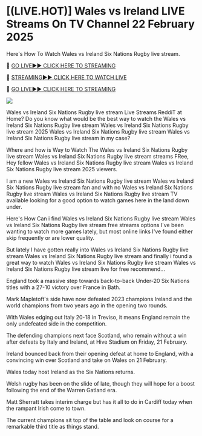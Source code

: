 # [(LIVE.HOT)] Wales vs Ireland LIVE Streams On TV Channel 22 February 2025
Here's How To Watch Wales vs Ireland Six Nations Rugby live stream.

🔴 [GO LIVE►► CLICK HERE TO STREAMING](https://theshowandsportsultrahdlive.blogspot.com/)

🔴 [STREAMING►► CLICK HERE TO WATCH LIVE](https://theshowandsportsultrahdlive.blogspot.com/)

🔴 [GO LIVE►► CLICK HERE TO STREAMING](https://theshowandsportsultrahdlive.blogspot.com/)

<a href="https://theshowandsportsultrahdlive.blogspot.com/"><img src="https://camo.githubusercontent.com/fba2f80cc16cb7cee92a7b75e9351357b2314df93a82e6b963b2992db1bc504d/68747470733a2f2f65743230736c616d2e6e65742f77702d636f6e74656e742f75706c6f6164732f323031392f31312f4372696348442d4c6976652d437269636b65742d53747265616d696e672d2545322538302539332d57617463682d4c6976652d437269636b65742d4f6e6c696e652d546f6461792e706e67"></a>

 Wales vs Ireland Six Nations Rugby live stream Live Streams ReddiT at Home? Do you know what would be the best way to watch the Wales vs Ireland Six Nations Rugby live stream Wales vs Ireland Six Nations Rugby live stream 2025 Wales vs Ireland Six Nations Rugby live stream Wales vs Ireland Six Nations Rugby live stream in my case? 

Where and how is Way to Watch The Wales vs Ireland Six Nations Rugby live stream Wales vs Ireland Six Nations Rugby live stream streams FRee, Hey fellow Wales vs Ireland Six Nations Rugby live stream Wales vs Ireland Six Nations Rugby live stream 2025 viewers. 

I am a new Wales vs Ireland Six Nations Rugby live stream Wales vs Ireland Six Nations Rugby live stream fan and with no Wales vs Ireland Six Nations Rugby live stream Wales vs Ireland Six Nations Rugby live stream TV available looking for a good option to watch games here in the land down under.

 Here's How Can i find Wales vs Ireland Six Nations Rugby live stream Wales vs Ireland Six Nations Rugby live stream free streams options I've been wanting to watch more games lately, but most online links I've found either skip frequently or are lower quality. 

But lately I have gotten really into Wales vs Ireland Six Nations Rugby live stream Wales vs Ireland Six Nations Rugby live stream and finally i found a great way to watch Wales vs Ireland Six Nations Rugby live stream Wales vs Ireland Six Nations Rugby live stream live for free recommend...

England took a massive step towards back-to-back Under-20 Six Nations titles with a 27-10 victory over France in Bath.

Mark Mapletoft's side have now defeated 2023 champions Ireland and the world champions from two years ago in the opening two rounds.

With Wales edging out Italy 20-18 in Treviso, it means England remain the only undefeated side in the competition.

The defending champions next face Scotland, who remain without a win after defeats by Italy and Ireland, at Hive Stadium on Friday, 21 February.

Ireland bounced back from their opening defeat at home to England, with a convincing win over Scotland and take on Wales on 21 February.

Wales today host Ireland as the Six Nations returns.

Welsh rugby has been on the slide of late, though they will hope for a boost following the end of the Warren Gatland era.

Matt Sherratt takes interim charge but has it all to do in Cardiff today when the rampant Irish come to town.

The current champions sit top of the table and look on course for a remarkable third title as things stand.

